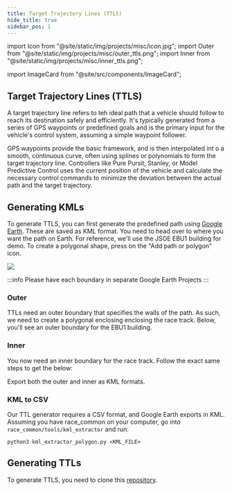 ```yaml
---
title: Target Trajectory Lines (TTLS)
hide_title: true
sidebar_pos: 1
---
```


import Icon from "@site/static/img/projects/misc/icon.jpg";
import Outer from "@site/static/img/projects/misc/outer_ttls.png";
import Inner from "@site/static/img/projects/misc/inner_ttls.png";

import ImageCard from "@site/src/components/ImageCard";


## Target Trajectory Lines (TTLS)
A target trajectory line refers to teh ideal path that a vehicle should follow to reach its destination safely and efficiently. It's typically generated from a series of GPS waypoints or predefined goals and is the primary input for the vehicle's control system, assuming a simple waypoint follower.

GPS waypoints provide the basic framework, and is then interpolated int o a smooth, continuous curve, often using splines or polynomials to form the target trajectory line. Controllers like Pure Pursit, Stanley, or Model Predictive Control uses the current position of the vehicle and calculate the necessary control commands to minimize the deviation between the actual path and the target trajectory. 

## Generating KMLs
To generate TTLS, you can first generate the predefined path using [Google Earth](httpsL//earth.google.com/web/). These are saved as KML format. You need to head over to where you want the path on Earth. For reference, we'll use the JSOE EBU1 building for demo. To create a polygonal shape, press on the "Add path or polygon" icon.

<img src={Icon} />

:::info
Please have each boundary in separate Google Earth Projects
:::

### Outer
TTLs need an outer boundary that specifies the walls of the path. As such, we need to create a polygonal enclosing enclosing the race track. Below, you'll see an outer boundary for the EBU1 building.

<ImageCard
    src={Outer}
    alt="Outer TTLs"
    description="The Outer TTL boundary for JSOE EBU1"
/>

### Inner
You now need an inner boundary for the race track. Follow the exact same steps to get the below:

<ImageCard
    src={Inner}
    alt="Inner TTLs"
    description="The Inner TTL boundary for JSOE EBU1s"
/>

Export both the outer and inner as KML formats. 

### KML to CSV
Our TTL generator requires a CSV format, and Google Earth exports in KML. Assuming you have race_common on your computer, go into ```race_common/tools/kml_extractor``` and run:

```
python3 kml_extractor_polygon.py <KML_FILE>
```

## Generating TTLs
To generate TTLS, you need to clone this [repository](https://github.com/airacingtech/offline-trajectory-tools). 

